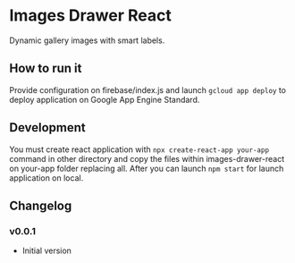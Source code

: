 # Images Drawer React
Dynamic gallery images with smart labels.

## How to run it
Provide configuration on firebase/index.js and launch `gcloud app deploy` to deploy application on Google App Engine Standard. 

## Development
You must create react application with `npx create-react-app your-app` command in other directory and copy the files within images-drawer-react on your-app folder replacing all. After you can launch `npm start` for launch application on local. 

## Changelog

### v0.0.1
* Initial version
